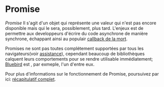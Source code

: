 # Promise

 *Promise*  Il s'agit d'un objet qui représente une valeur qui n'est pas encore disponible mais qui le sera, possiblement, plus tard. L'enjeux est de permettre aux developpeurs d'écrire du code asynchrone de manière synchrone, échappant ainsi au populair [callback de la mort](http://callbackhell.com/).

Promises ne sont pas toutes complétement supportées par tous les navigateurs(voir [assistance](http://caniuse.com/#feat=promises)), cependant beaucoup de bibliothèques calquent leurs comportements pour se rendre utilisable immédiatement; [Bluebird](BLUEBIRD.md) est , par exmeple, l'un d'entre eux.

Pour plus d'informations sur le fonctionnement de Promise, poursuivez par ici: [récapitulatif complet](http://robotlolita.me/2015/11/15/how-do-promises-work.html).